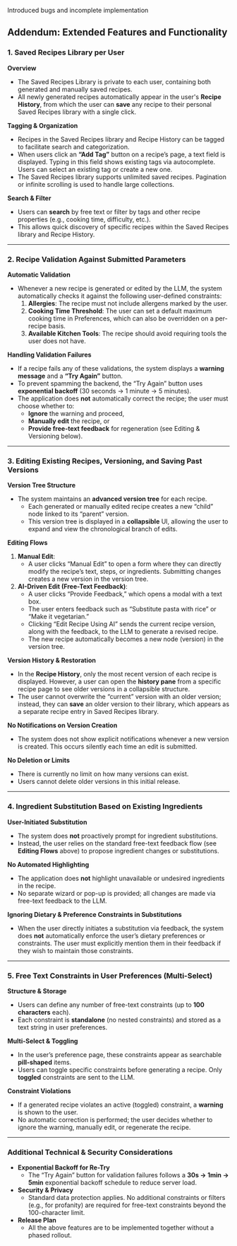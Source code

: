 Introduced bugs and incomplete implementation
## Addendum: Extended Features and Functionality

### 1. Saved Recipes Library per User
**Overview**  
- The Saved Recipes Library is private to each user, containing both generated and manually saved recipes.  
- All newly generated recipes automatically appear in the user's **Recipe History**, from which the user can **save** any recipe to their personal Saved Recipes library with a single click.

**Tagging & Organization**  
- Recipes in the Saved Recipes library and Recipe History can be tagged to facilitate search and categorization.  
- When users click an **“Add Tag”** button on a recipe’s page, a text field is displayed. Typing in this field shows existing tags via autocomplete. Users can select an existing tag or create a new one.  
- The Saved Recipes library supports unlimited saved recipes. Pagination or infinite scrolling is used to handle large collections.

**Search & Filter**  
- Users can **search** by free text or filter by tags and other recipe properties (e.g., cooking time, difficulty, etc.).  
- This allows quick discovery of specific recipes within the Saved Recipes library and Recipe History.

---

### 2. Recipe Validation Against Submitted Parameters

**Automatic Validation**  
- Whenever a new recipe is generated or edited by the LLM, the system automatically checks it against the following user-defined constraints:
  1. **Allergies**: The recipe must not include allergens marked by the user.  
  2. **Cooking Time Threshold**: The user can set a default maximum cooking time in Preferences, which can also be overridden on a per-recipe basis.  
  3. **Available Kitchen Tools**: The recipe should avoid requiring tools the user does not have.

**Handling Validation Failures**  
- If a recipe fails any of these validations, the system displays a **warning message** and a **“Try Again”** button.  
- To prevent spamming the backend, the “Try Again” button uses **exponential backoff** (30 seconds → 1 minute → 5 minutes).  
- The application does **not** automatically correct the recipe; the user must choose whether to:
  - **Ignore** the warning and proceed,  
  - **Manually edit** the recipe, or  
  - **Provide free-text feedback** for regeneration (see Editing & Versioning below).

---

### 3. Editing Existing Recipes, Versioning, and Saving Past Versions

**Version Tree Structure**  
- The system maintains an **advanced version tree** for each recipe.  
  - Each generated or manually edited recipe creates a new “child” node linked to its “parent” version.  
  - This version tree is displayed in a **collapsible** UI, allowing the user to expand and view the chronological branch of edits.

**Editing Flows**  
1. **Manual Edit**:  
   - A user clicks “Manual Edit” to open a form where they can directly modify the recipe’s text, steps, or ingredients. Submitting changes creates a new version in the version tree.
2. **AI-Driven Edit (Free-Text Feedback)**:  
   - A user clicks “Provide Feedback,” which opens a modal with a text box.  
   - The user enters feedback such as “Substitute pasta with rice” or “Make it vegetarian.”  
   - Clicking “Edit Recipe Using AI” sends the current recipe version, along with the feedback, to the LLM to generate a revised recipe.  
   - The new recipe automatically becomes a new node (version) in the version tree.

**Version History & Restoration**  
- In the **Recipe History**, only the most recent version of each recipe is displayed. However, a user can open the **history pane** from a specific recipe page to see older versions in a collapsible structure.  
- The user cannot overwrite the “current” version with an older version; instead, they can **save** an older version to their library, which appears as a separate recipe entry in Saved Recipes library.

**No Notifications on Version Creation**  
- The system does not show explicit notifications whenever a new version is created. This occurs silently each time an edit is submitted.

**No Deletion or Limits**  
- There is currently no limit on how many versions can exist.  
- Users cannot delete older versions in this initial release.

---

### 4. Ingredient Substitution Based on Existing Ingredients

**User-Initiated Substitution**  
- The system does **not** proactively prompt for ingredient substitutions.  
- Instead, the user relies on the standard free-text feedback flow (see **Editing Flows** above) to propose ingredient changes or substitutions.

**No Automated Highlighting**  
- The application does **not** highlight unavailable or undesired ingredients in the recipe.  
- No separate wizard or pop-up is provided; all changes are made via free-text feedback to the LLM.

**Ignoring Dietary & Preference Constraints in Substitutions**  
- When the user directly initiates a substitution via feedback, the system does **not** automatically enforce the user’s dietary preferences or constraints. The user must explicitly mention them in their feedback if they wish to maintain those constraints.

---

### 5. Free Text Constraints in User Preferences (Multi-Select)

**Structure & Storage**  
- Users can define any number of free-text constraints (up to **100 characters** each).  
- Each constraint is **standalone** (no nested constraints) and stored as a text string in user preferences.

**Multi-Select & Toggling**  
- In the user’s preference page, these constraints appear as searchable **pill-shaped** items.  
- Users can toggle specific constraints before generating a recipe. Only **toggled** constraints are sent to the LLM.

**Constraint Violations**  
- If a generated recipe violates an active (toggled) constraint, a **warning** is shown to the user.  
- No automatic correction is performed; the user decides whether to ignore the warning, manually edit, or regenerate the recipe.

---

### Additional Technical & Security Considerations

- **Exponential Backoff for Re-Try**  
  - The “Try Again” button for validation failures follows a **30s → 1min → 5min** exponential backoff schedule to reduce server load.
- **Security & Privacy**  
  - Standard data protection applies. No additional constraints or filters (e.g., for profanity) are required for free-text constraints beyond the 100-character limit.
- **Release Plan**  
  - All the above features are to be implemented together without a phased rollout.
